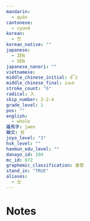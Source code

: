 ```yaml
---
mandarin:
  - quán
cantonese:
  - cyun4
korean:
  - 전
korean_native: ""
japanese:
  - ZEN
  - SEN
japanese_nanori: ""
vietnamese:
middle_chinese_initial: d͡z
middle_chinese_final: iuᴇn
stroke_count: "6"
radical: 入
skip_number: 2-2-4
grade_level: 1
pos: ""
english:
  - whole
羅馬字: jwen
韓文: 줜
joyo_level: "3"
hsk_level: ""
hanmun_edu_level: ""
danayo_id: 104
mc_id: 872
graphemic_classification: 會意
stand_in: "TRUE"
aliases:
  - 㒰
---
```


# Notes
